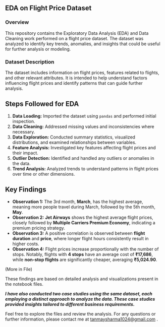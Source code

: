 ## EDA on Flight Price Dataset

### Overview

This repository contains the Exploratory Data Analysis (EDA) and Data Cleaning work performed on a flight price dataset. The dataset was analyzed to identify key trends, anomalies, and insights that could be useful for further analysis or modeling.

### Dataset Description

The dataset includes information on flight prices, features related to flights, and other relevant attributes. It is intended to help understand factors influencing flight prices and identify patterns that can guide further analysis.

## Steps Followed for EDA

1. **Data Loading:** Imported the dataset using `pandas` and performed initial inspection.
2. **Data Cleaning:** Addressed missing values and inconsistencies where necessary. 
3. **Data Exploration:** Conducted summary statistics, visualized distributions, and examined relationships between variables.
4. **Feature Analysis:** Investigated key features affecting flight prices and their impact.
5. **Outlier Detection:** Identified and handled any outliers or anomalies in the data.
6. **Trend Analysis:** Analyzed trends to understand patterns in flight prices over time or other dimensions.

## Key Findings

- **Observation 1:** The 3rd month, **March**, has the highest average, meaning more people travel during March, followed by the 5th month, **May**.
- **Observation 2:** **Jet Airways** shows the highest average flight prices, closely followed by **Multiple Carriers Premium Economy**, indicating a premium pricing strategy.
- **Observation 3:** A positive correlation is observed between **flight duration** and **price**, where longer flight hours consistently result in higher costs.
- **Observation 4:** Flight prices increase proportionally with the number of stops. Notably, flights with **4 stops** have an average cost of **₹17,686**, while **non-stop flights** are significantly cheaper, averaging **₹5,024.90**.

(More in File)
  
These findings are based on detailed analysis and visualizations present in the notebook files.

***I have also conducted two case studies using the same dataset, each employing a distinct approach to analyze the data. These case studies provided insights tailored to different business requirements.***



Feel free to explore the files and review the analysis. For any questions or further information, please contact me at tanmaysharma1024@gmail.com .
